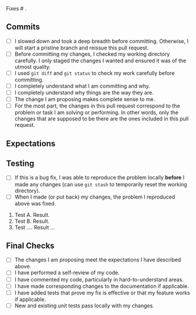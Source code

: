 Fixes # .

## Commits

- [ ] I slowed down and took a deep breadth before committing. Otherwise, I will start a pristine branch and reissue this pull request.
- [ ] Before committing my changes, I checked my working directory carefully. I only staged the changes I wanted and ensured it was of the utmost quality.
- [ ] I used `git diff` and `git status` to check my work carefully before committing.
- [ ] I completely understand what I am committing and why.
- [ ] I completely understand why things are the way they are.
- [ ] The change I am proposing makes complete sense to me.
- [ ] For the most part, the changes in this pull request correspond to the problem or task I am solving or performing. In other words, only the changes that are supposed to be there are the ones included in this pull request.

## Expectations

<!-- Describe the expectations for this pull request. Examples:

- "Instead of using version 9.3.1, we should now be using 9.3.2."
- "New should see modified and new JARs. No JARs should be deleted." -->

## Testing

- [ ] If this is a bug fix, I was able to reproduce the problem locally **before** I made any changes (can use `git stash` to temporarily reset the working directory). 
- [ ] When I made (or put back) my changes, the problem I reproduced above was fixed.

<!-- Please describe the tests that you ran (locally) to verify your changes. Provide instructions so we can reproduce. Please also list any relevant details for your test configuration. -->

1. Test A. Result.
1. Test B. Result.
1. Test .... Result ...


## Final Checks

- [ ] The changes I am proposing meet the expectations I have described above.
- [ ] I have performed a self-review of my code.
- [ ] I have commented my code, particularly in hard-to-understand areas.
- [ ] I have made corresponding changes to the documentation if applicable.
- [ ] I have added tests that prove my fix is effective or that my feature works if applicable.
- [ ] New and existing unit tests pass locally with my changes.
